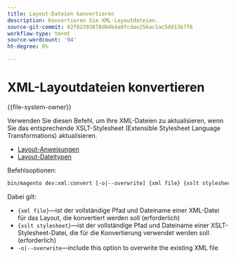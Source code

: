 ```yaml
---
title: Layout-Dateien konvertieren
description: Konvertieren Sie XML-Layoutdateien.
source-git-commit: 02f02393878d04b4a0fcdae256ac1ac5dd13b7f6
workflow-type: tm+mt
source-wordcount: '94'
ht-degree: 0%

---
```



# XML-Layoutdateien konvertieren

{{file-system-owner}}

Verwenden Sie diesen Befehl, um Ihre XML-Dateien zu aktualisieren, wenn Sie das entsprechende XSLT-Stylesheet (Extensible Stylesheet Language Transformations) aktualisieren.

- [Layout-Anweisungen](https://devdocs.magento.com/guides/v2.4/frontend-dev-guide/layouts/xml-instructions.html)
- [Layout-Dateitypen](https://devdocs.magento.com/guides/v2.4/frontend-dev-guide/layouts/layout-types.html)

Befehlsoptionen:

```bash
bin/magento dev:xml:convert [-o|--overwrite] {xml file} {xslt stylesheet}
```

Dabei gilt:

- `{xml file}`—ist der vollständige Pfad und Dateiname einer XML-Datei für das Layout, die konvertiert werden soll (erforderlich)
- `{xslt stylesheet}`—ist der vollständige Pfad und Dateiname einer XSLT-Stylesheet-Datei, die für die Konvertierung verwendet werden soll (erforderlich)
- `-o|--overwrite`—include this option to overwrite the existing XML file
